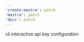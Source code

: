 ```yaml
---
'create-mastra': patch
'mastra': patch
'docs': patch
---
```


cli interactive api key configuration
